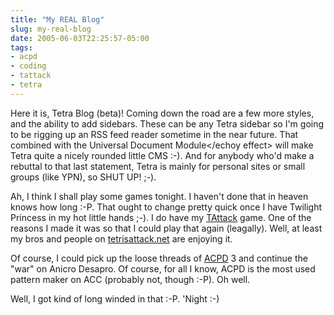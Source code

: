 ```yaml
---
title: "My REAL Blog"
slug: my-real-blog
date: 2005-06-03T22:25:57-05:00
tags:
- acpd
- coding
- tattack
- tetra
---
```

Here it is, Tetra Blog (beta)! Coming down the road are a few more styles, and the ability to add sidebars. These can be any Tetra sidebar so I'm going to be rigging up an RSS feed reader sometime in the near future. That combined with the <echoy effect>Universal Document Module</echoy effect> will make Tetra quite a nicely rounded little CMS :-). And for anybody who'd make a rebuttal to that last statement, Tetra is mainly for personal sites or small groups (like YPN), so SHUT UP! ;-).

Ah, I think I shall play some games tonight. I haven't done that in heaven knows how long :-P. That ought to change pretty quick once I have Twilight Princess in my hot little hands ;-). I do have my [TAttack](http://www.dxprog.com/TAttack.zip) game. One of the reasons I made it was so that I could play that again (leagally). Well, at least my bros and people on [tetrisattack.net](http://www.tetrisattack.net) are enjoying it.

Of course, I could pick up the loose threads of [ACPD](http://www.dxprog.com/ACPatDes.zip) 3 and continue the "war" on Anicro Desapro. Of course, for all I know, ACPD is the most used pattern maker on ACC (probably not, though :-P). Oh well.

Well, I got kind of long winded in that :-P. 'Night :-)
